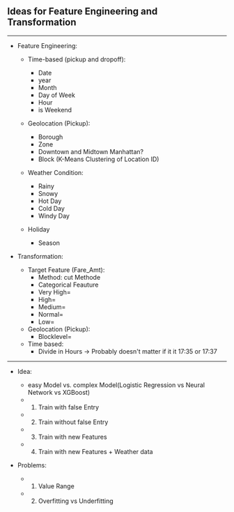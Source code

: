 ## Ideas for Feature Engineering and Transformation
***
* Feature Engineering:

    * Time-based (pickup and dropoff):
        * Date
        * year 
        * Month
        * Day of Week
        * Hour
        * is Weekend
        
    * Geolocation (Pickup):
        * Borough
        * Zone
        * Downtown and Midtown Manhattan?
        * Block (K-Means Clustering of Location ID)
        
   * Weather Condition:
        * Rainy
        * Snowy
        * Hot Day
        * Cold Day
        * Windy Day
        
    * Holiday
        * Season
        

* Transformation:
    * Target Feature (Fare_Amt):
        * Method: cut Methode
        * Categorical Feauture
        * Very High=
        * High=
        * Medium=
        * Normal=
        * Low=
    * Geolocation (Pickup):
        * Blocklevel=
    * Time based:
        * Divide in Hours -> Probably doesn't matter if it it 17:35 or 17:37
    
***
 * Idea:
     * easy Model vs. complex Model(Logistic Regression vs Neural Network vs XGBoost)
     * 1. Train with false Entry 
     * 2. Train without false Entry
     * 3. Train with new Features
     * 4. Train with new Features + Weather data
     
 * Problems:
     * 1. Value Range
     * 2. Overfitting vs Underfitting
 
